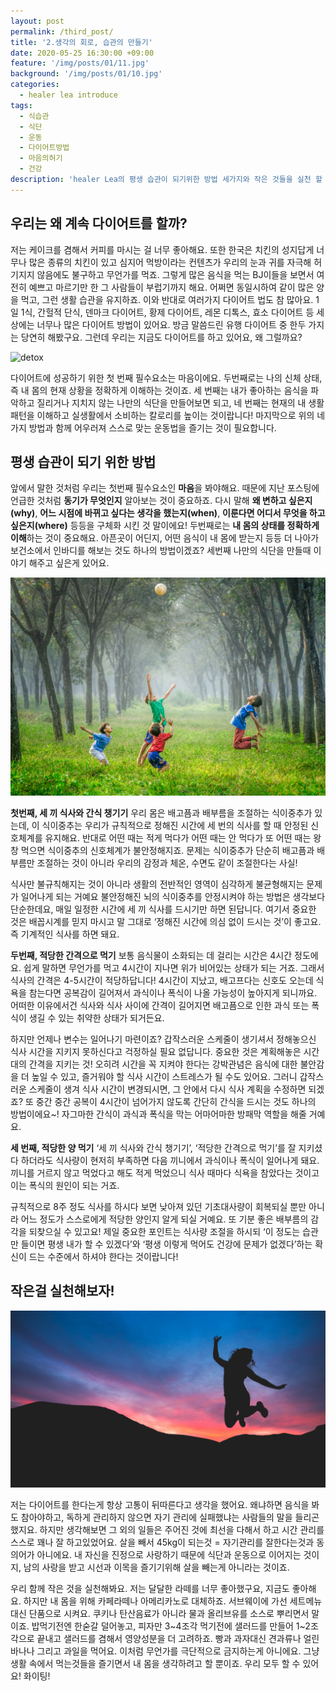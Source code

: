 ```yaml
---
layout: post
permalink: /third_post/
title: '2.생각의 회로, 습관의 만들기'
date: 2020-05-25 16:30:00 +09:00
feature: '/img/posts/01/11.jpg'
background: '/img/posts/01/10.jpg'
categories:
  - healer lea introduce
tags:
  - 식습관
  - 식단
  - 운동
  - 다이어트방법
  - 마음의허기
  - 건강
description: 'healer Lea의 평생 습관이 되기위한 방법 세가지와 작은 것들을 실천 할 수있는 팁을 알려드립니다.'
---
```


## 우리는 왜 계속 다이어트를 할까?

  저는 케이크를 겸해서 커피를 마시는 걸 너무 좋아해요. 또한 한국은 치킨의 성지답게 너무나 많은 종류의 치킨이 있고 심지어 먹방이라는 컨텐츠가 우리의 눈과 귀를 자극해 허기지지 않음에도 불구하고 무언가를 먹죠. 그렇게 많은 음식을 먹는 BJ이들을 보면서 여전히 예쁘고 마르기만 한 그 사람들이 부럽기까지 해요. 어쩌면 동일시하여 같이 많은 양을 먹고, 그런 생활 습관을 유지하죠. 이와 반대로 여러가지 다이어트 법도 참 많아요. 1일 1식, 간헐적 단식, 덴마크 다이어트, 황제 다이어트, 레몬 디톡스, 효소 다이어트 등 세상에는 너무나 많은 다이어트 방법이 있어요. 방금 말씀드린 유행 다이어트 중 한두 가지는 당연히 해봤구요. 그런데 우리는 지금도 다이어트를 하고 있어요, 왜 그럴까요?

![detox](/img/posts/01/12.jpg)

다이어트에 성공하기 위한 첫 번째 필수요소는 마음이에요. 두번째로는 나의 신체 상태, 즉 내 몸의 현재 상황을 정확하게 이해하는 것이죠. 세 번째는 내가 좋아하는 음식을 파악하고 질리거나 지치지 않는 나만의 식단을 만들어보면 되고, 네 번째는 현재의 내 생활 패턴을 이해하고 실생활에서 소비하는 칼로리를 높이는 것이랍니다!
마지막으로 위의 네 가지 방법과 함께 어우러져 스스로 맞는 운동법을 즐기는 것이 필요합니다. 



## 평생 습관이 되기 위한 방법

 앞에서 말한 것처럼 우리는 첫번째 필수요소인 **마음**을 봐야해요. 때문에 지난 포스팅에 언급한 것처럼 **동기가 무엇인지** 알아보는 것이 중요하죠. 다시 말해 **왜 변하고 싶은지(why)**, **어느 시점에 바뀌고 싶다는 생각을 했는지(when)**, **이룬다면 어디서 무엇을 하고싶은지(where)** 등등을 구체화 시킨 것 말이에요! 두번째로는 **내 몸의 상태를 정확하게 이해**하는 것이 중요해요. 아픈곳이 어딘지, 어떤 음식이 내 몸에 받는지 등등 더 나아가 보건소에서 인바디를 해보는 것도 하나의 방법이겠죠? 세번째 나만의 식단을 만들때 이야기 해주고 싶은게 있어요. 

![happy](/img/posts/01/13.jpg)

 **첫번째, 세 끼 식사와 간식 챙기기**
우리 몸은 배고픔과 배부름을 조절하는 식이중추가 있는데, 이 식이중추는 우리가 규칙적으로 정해진 시간에 세 번의 식사를 할 때 안정된 신호체계를 유지해요. 반대로 어떤 때는 적게 먹다가 어떤 때는 안 먹다가 또 어떤 때는 왕창 먹으면 식이중추의 신호체계가 불안정해지죠. 문제는 식이중추가 단순히 배고픔과 배부름만 조절하는 것이 아니라 우리의 감정과 체온, 수면도 같이 조절한다는 사실!

식사만 불규칙해지는 것이 아니라 생활의 전반적인 영역이 심각하게 불균형해지는 문제가 일어나게 되는 거예요
불안정해진 뇌의 식이중추를 안정시켜야 하는 방법은 생각보다 단순한데요, 매일 일정한 시간에 세 끼 식사를 드시기만 하면 된답니다. 여기서 중요한 것은 배꼽시계를 믿지 마시고 말 그대로 ‘정해진 시간에 의심 없이 드시는 것’이 좋고요. 즉 기계적인 식사를 하면 돼요. 



**두번째, 적당한 간격으로 먹기**
보통 음식물이 소화되는 데 걸리는 시간은 4시간 정도에요. 쉽게 말하면 무언가를 먹고 4시간이 지나면 위가 비어있는 상태가 되는 거죠. 그래서 식사의 간격은 4-5시간이 적당하답니다! 4시간이 지났고, 배고프다는 신호도 오는데 식욕을 참는다면 공복감이 길어져서 과식이나 폭식이 나올 가능성이 높아지게 되니까요. 어떠한 이유에서건 식사와 식사 사이에 간격이 길어지면 배고픔으로 인한 과식 또는 폭식이 생길 수 있는 취약한 상태가 되거든요.

하지만 언제나 변수는 일어나기 마련이죠?
갑작스러운 스케줄이 생기셔서 정해놓으신 식사 시간을 지키지 못하신다고 걱정하실 필요 없답니다. 중요한 것은 계획해놓은 시간대의 간격을 지키는 것! 오히려 시간을 꼭 지켜야 한다는 강박관념은 음식에 대한 불안감을 더 높일 수 있고, 즐거워야 할 식사 시간이 스트레스가 될 수도 있어요.
그러니 갑작스러운 스케줄이 생겨 식사 시간이 변경되시면, 그 안에서 다시 식사 계획을 수정하면 되겠죠?
또 중간 중간 공복이 4시간이 넘어가지 않도록 간단히 간식을 드시는 것도 하나의 방법이에요~!
자그마한 간식이 과식과 폭식을 막는 어마어마한 방패막 역할을 해줄 거예요.



**세 번째, 적당한 양 먹기**
‘세 끼 식사와 간식 챙기기’, ‘적당한 간격으로 먹기’를 잘 지키셨다 하더라도 식사량이 현저히 부족하면 다음 끼니에서 과식이나 폭식이 일어나게 돼요. 끼니를 거르지 않고 먹었다고 해도 적게 먹었으니 식사 때마다 식욕을 참았다는 것이고 이는 폭식의 원인이 되는 거죠. 

규칙적으로 8주 정도 식사를 하시다 보면 낮아져 있던 기초대사량이 회복되실 뿐만 아니라 어느 정도가 스스로에게 적당한 양인지 알게 되실 거예요. 또 기분 좋은 배부름의 감각을 되찾으실 수 있고요! 제일 중요한 포인트는 식사량 조절을 하시되 ‘이 정도는 습관만 들이면 평생 내가 할 수 있겠다’와 ‘평생 이렇게 먹어도 건강에 문제가 없겠다’하는 확신이 드는 수준에서 하셔야 한다는 것이랍니다!



## 작은걸 실천해보자!

![happy2](/img/posts/01/14.jpg) 

저는 다이어트를 한다는게 항상 고통이 뒤따른다고 생각을 했어요. 왜냐하면 음식을 봐도 참아야하고, 독하게 관리하지 않으면 자기 관리에 실패했냐는 사람들의 말을 들리곤 했지요. 하지만 생각해보면 그 외의 일들은 주어진 것에 최선을 다해서 하고 시간 관리를 스스로 꽤나 잘 하고있었어요. 살을 빼서 45kg이 되는것 = 자기관리를 잘한다는것과 동의어가 아니에요. 내 자신을 진정으로 사랑하기 때문에 식단과 운동으로 이어지는 것이지, 남의 사랑을 받고 시선과 이목을 즐기기위해 살을 빼는게 아니라는 것이죠. 

 우리 함께 작은 것을 실천해봐요. 저는 달달한 라떼를 너무 좋아했구요, 지금도 좋아해요. 하지만 내 몸을 위해 카페라떼나 아메리카노로 대체하죠. 서브웨이에 가선 세트메뉴 대신 단품으로 시켜요. 쿠키나 탄산음료가 아니라 물과 올리브유를 소스로 뿌리면서 말이죠. 밥먹기전엔 한숟갈 덜어놓고, 피자만 3~4조각 먹기전에 샐러드를 만들어 1~2조각으로 끝내고 샐러드를 겸해서 영양성분을 더 고려하죠. 빵과 과자대신 견과류나 얼린바나나 그리고 과일을 먹어요. 이처럼 무언가를 극단적으로 금지하는게 아니에요. 그냥 생활 속에서 먹는것들을 즐기면서 내 몸을 생각하려고 할 뿐이죠. 우리 모두 할 수 있어요! 화이팅!